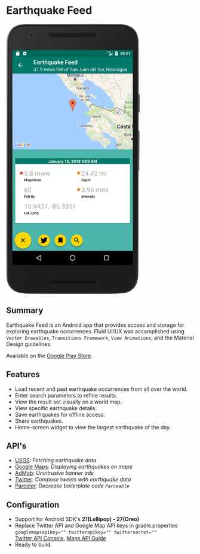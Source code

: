 # Earthquake Feed 

<img src="https://github.com/seth-wat/Earthquake-Feed/blob/polish/display-image-small.png">

## Summary
Earthquake Feed is an Android app that provides access and storage for exploring earthquake occurrences. Fluid UI/UX was accomplished using `Vector Drawables`, `Transitions Framework`, `View Animations`, and the Material Design guidelines.

Available on the [Google Play Store](https://play.google.com/store/apps/details?id=wat.seth.dev.capstoneproject).

## Features
* Load recent and past earthquake occurrences from all over the world.
* Enter search parameters to refine results. 
* View the result set visually on a world map.
* View specific earthquake details.
* Save earthquakes for offline access.
* Share earthquakes.
* Home-screen widget to view the largest earthquake of the day.

## API's
* [USGS](https://earthquake.usgs.gov/fdsnws/event/1/): *Fetching earthquake data*
* [Google Maps](https://developers.google.com/maps/documentation/android-api/): *Displaying earthquakes on maps*
* [AdMob](https://developers.google.com/admob/android/quick-start): *Unintrusive banner ads*
* [Twitter](https://dev.twitter.com/twitterkit/android/compose-tweets): *Compose tweets with earthquake data*
* [Parceler](https://github.com/johncarl81/parceler): *Decrease boilerplate code `Parceable`*

## Configuration  
* Support for Android SDK's **21(Lollipop) - 27(Oreo)**
* Replace Twitter API and Google Map API keys in gradle.properties  
 `googlemapsapikey="" twitterapikey="" twittersecret=""`  
 [Twitter API Console](https://apps.twitter.com/), [Maps API Guide](https://developers.google.com/maps/documentation/android-api/start)  
* Ready to build.
